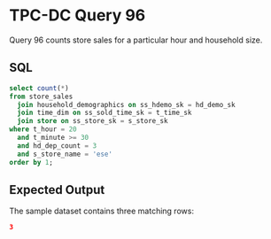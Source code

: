 # TPC-DC Query 96

Query 96 counts store sales for a particular hour and household size.

## SQL
```sql
select count(*)
from store_sales
  join household_demographics on ss_hdemo_sk = hd_demo_sk
  join time_dim on ss_sold_time_sk = t_time_sk
  join store on ss_store_sk = s_store_sk
where t_hour = 20
  and t_minute >= 30
  and hd_dep_count = 3
  and s_store_name = 'ese'
order by 1;
```

## Expected Output
The sample dataset contains three matching rows:
```json
3
```
